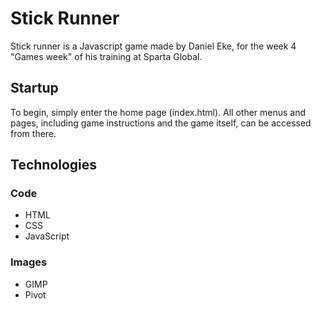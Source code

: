# Stick Runner

Stick runner is a Javascript game made by Daniel Eke, for the week 4 "Games week" of his training at Sparta Global.

## Startup
To begin, simply enter the home page (index.html). All other menus and pages, including game instructions and the game itself, can be accessed from there.


## Technologies
### Code
- HTML
- CSS
- JavaScript
### Images
- GIMP
- Pivot
